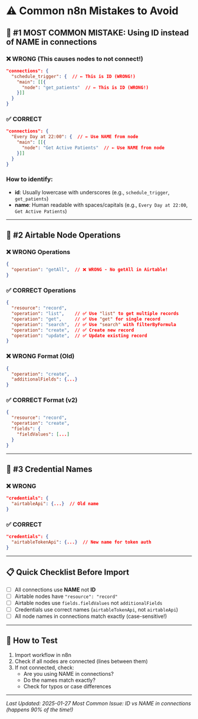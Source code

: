 # ⚠️ Common n8n Mistakes to Avoid

## 🔴 #1 MOST COMMON MISTAKE: Using ID instead of NAME in connections

### ❌ WRONG (This causes nodes to not connect!)
```json
"connections": {
  "schedule_trigger": {  // ← This is ID (WRONG!)
    "main": [[{
      "node": "get_patients"  // ← This is ID (WRONG!)
    }]]
  }
}
```

### ✅ CORRECT
```json
"connections": {
  "Every Day at 22:00": {  // ← Use NAME from node
    "main": [[{
      "node": "Get Active Patients"  // ← Use NAME from node
    }]]
  }
}
```

### How to identify:
- **id**: Usually lowercase with underscores (e.g., `schedule_trigger`, `get_patients`)
- **name**: Human readable with spaces/capitals (e.g., `Every Day at 22:00`, `Get Active Patients`)

---

## 🔴 #2 Airtable Node Operations

### ❌ WRONG Operations
```json
{
  "operation": "getAll",  // ❌ WRONG - No getAll in Airtable!
}
```

### ✅ CORRECT Operations
```json
{
  "resource": "record",
  "operation": "list",    // ✅ Use "list" to get multiple records
  "operation": "get",     // ✅ Use "get" for single record
  "operation": "search",  // ✅ Use "search" with filterByFormula
  "operation": "create",  // ✅ Create new record
  "operation": "update",  // ✅ Update existing record
}
```

### ❌ WRONG Format (Old)
```json
{
  "operation": "create",
  "additionalFields": {...}
}
```

### ✅ CORRECT Format (v2)
```json
{
  "resource": "record",
  "operation": "create",
  "fields": {
    "fieldValues": [...]
  }
}
```

---

## 🔴 #3 Credential Names

### ❌ WRONG
```json
"credentials": {
  "airtableApi": {...}  // Old name
}
```

### ✅ CORRECT
```json
"credentials": {
  "airtableTokenApi": {...}  // New name for token auth
}
```

---

## 📋 Quick Checklist Before Import

- [ ] All connections use **NAME** not **ID**
- [ ] Airtable nodes have `"resource": "record"`
- [ ] Airtable nodes use `fields.fieldValues` not `additionalFields`
- [ ] Credentials use correct names (`airtableTokenApi`, not `airtableApi`)
- [ ] All node names in connections match exactly (case-sensitive!)

---

## 🧪 How to Test

1. Import workflow in n8n
2. Check if all nodes are connected (lines between them)
3. If not connected, check:
   - Are you using NAME in connections?
   - Do the names match exactly?
   - Check for typos or case differences

---

*Last Updated: 2025-01-27*
*Most Common Issue: ID vs NAME in connections (happens 90% of the time!)*